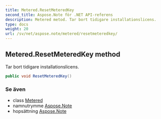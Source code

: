 ```yaml
---
title: Metered.ResetMeteredKey
second_title: Aspose.Note för .NET API-referens
description: Metered metod. Tar bort tidigare installationslicens.
type: docs
weight: 20
url: /sv/net/aspose.note/metered/resetmeteredkey/
---
```

## Metered.ResetMeteredKey method

Tar bort tidigare installationslicens.

```csharp
public void ResetMeteredKey()
```

### Se även

* class [Metered](../)
* namnutrymme [Aspose.Note](../../metered/)
* hopsättning [Aspose.Note](../../../)


